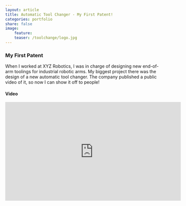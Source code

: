```yaml
---
layout: article
title: Automatic Tool Changer - My First Patent!
categories: portfolio
share: false
image:
    feature: 
    teaser: /toolchange/logo.jpg
---
```

### My First Patent
When I worked at XYZ Robotics, I was in charge of designing new end-of-arm toolings for industrial robotic arms. My biggest project there was the design of a new automatic tool changer. The company published a public video of it, so now I can show it off to people! 

#### Video
<iframe width="560" height="315" src="https://www.youtube.com/embed/51VlrMnLEAk" frameborder="0" allow="accelerometer; autoplay; encrypted-media; gyroscope; picture-in-picture" allowfullscreen></iframe>